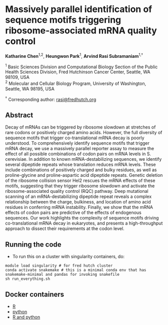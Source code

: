 # Massively parallel identification of sequence motifs triggering ribosome-associated mRNA quality control

**Katharine Chen**<sup>1,2</sup>, **Heungwon Park**<sup>1</sup>, **Arvind Rasi Subramaniam**<sup>1,†</sup>

<sup>1</sup> Basic Sciences Division and Computational Biology Section of the Public
Health Sciences Division, Fred Hutchinson Cancer Center, Seattle, WA
98109, USA <br/>
<sup>2</sup> Molecular and Cellular Biology Program, University of Washington,
Seattle, WA 98195, USA <br/>

<sup>†</sup> Corresponding author: <rasi@fredhutch.org>

## Abstract

Decay of mRNAs can be triggered by ribosome slowdown at stretches of rare codons or positively charged amino acids.
However, the full diversity of sequence motifs that trigger co-translational mRNA decay is poorly understood.
To comprehensively identify sequence motifs that trigger mRNA decay, we use a massively parallel reporter assay to measure the effect of all possible combinations of codon pairs on mRNA levels in S. cerevisiae.
In addition to known mRNA-destabilizing sequences, we identify several dipeptide repeats whose translation reduces mRNA levels. 
These include combinations of positively charged and bulky residues, as well as proline-glycine and proline-aspartic acid dipeptide repeats.
Genetic deletion of the ribosome collision sensor Hel2 rescues the mRNA effects of these motifs, suggesting that they trigger ribosome slowdown and activate the ribosome-associated quality control (RQC) pathway.
Deep mutational scanning of an mRNA-destabilizing dipeptide repeat reveals a complex relationship between the charge, bulkiness, and location of amino acid residues in conferring mRNA instability.
Finally, we show that the mRNA effects of codon pairs are predictive of the effects of endogenous sequences.
Our work highlights the complexity of sequence motifs driving co-translational mRNA decay in eukaryotes, and presents a high-throughput approach to dissect their requirements at the codon level.

## Running the code
- To run this on a cluster with singularity containers, do:
```
module load singularity # for fred hutch cluster
conda activate snakemake # this is a minimal conda env that has snakemake-minimal and pandas for invoking snakefile
sh run_everything.sh
```

## Docker containers
- [R](https://github.com/rasilab/r/pkgs/container/r)
- [python](https://github.com/rasilab/python/pkgs/container/python)
- [R and python](https://github.com/rasilab/r_python/pkgs/container/r_python)
